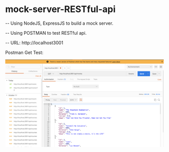 # mock-server-RESTful-api

-- Using NodeJS, ExpressJS to build a mock server.  

-- Using POSTMAN to test RESTful api.  

-- URL: http://localhost3001  

Postman Get Test:  

![alt](https://github.com/zoecooperwei/image-library/blob/master/mock-server/mock-server-get.png)
